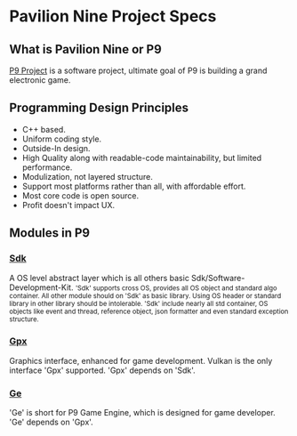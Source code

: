 # Pavilion Nine Project Specs

## What is Pavilion Nine or P9
[P9 Project](https://github.com/DexterDreeeam/P9) is a software project, ultimate goal of P9 is building a grand electronic game.

## Programming Design Principles
* C++ based.
* Uniform coding style.
* Outside-In design.
* High Quality along with readable-code maintainability, but limited performance.
* Modulization, not layered structure.
* Support most platforms rather than all, with affordable effort.
* Most core code is open source.
* Profit doesn't impact UX.

## Modules in P9
### [Sdk](https://github.com/DexterDreeeam/P9/tree/main/Sdk)
  A OS level abstract layer which is all others basic Sdk/Software-Development-Kit.
  <small>
    'Sdk' supports cross OS, provides all OS object and standard algo container. All other module should on 'Sdk' as basic library. Using OS header or standard library in other library should be intolerable.
    'Sdk' include nearly all std container, OS objects like event and thread, reference object, json formatter and even standard exception structure.
  </small>
### [Gpx](https://github.com/DexterDreeeam/P9/tree/main/Gpx)
  Graphics interface, enhanced for game development. Vulkan is the only interface 'Gpx' supported. 'Gpx' depends on 'Sdk'.
### [Ge](https://github.com/DexterDreeeam/P9/tree/main/Ge)
  'Ge' is short for P9 Game Engine, which is designed for game developer. 'Ge' depends on 'Gpx'.
